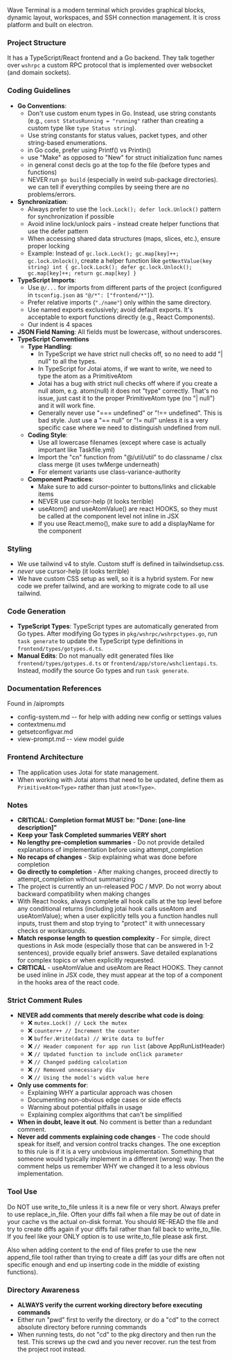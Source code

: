 Wave Terminal is a modern terminal which provides graphical blocks, dynamic layout, workspaces, and SSH connection management. It is cross platform and built on electron.

### Project Structure

It has a TypeScript/React frontend and a Go backend. They talk together over `wshrpc` a custom RPC protocol that is implemented over websocket (and domain sockets).

### Coding Guidelines

- **Go Conventions**:
  - Don't use custom enum types in Go. Instead, use string constants (e.g., `const StatusRunning = "running"` rather than creating a custom type like `type Status string`).
  - Use string constants for status values, packet types, and other string-based enumerations.
  - in Go code, prefer using Printf() vs Println()
  - use "Make" as opposed to "New" for struct initialization func names
  - in general const decls go at the top fo the file (before types and functions)
  - NEVER run `go build` (especially in weird sub-package directories). we can tell if everything compiles by seeing there are no problems/errors.
- **Synchronization**:
  - Always prefer to use the `lock.Lock(); defer lock.Unlock()` pattern for synchronization if possible
  - Avoid inline lock/unlock pairs - instead create helper functions that use the defer pattern
  - When accessing shared data structures (maps, slices, etc.), ensure proper locking
  - Example: Instead of `gc.lock.Lock(); gc.map[key]++; gc.lock.Unlock()`, create a helper function like `getNextValue(key string) int { gc.lock.Lock(); defer gc.lock.Unlock(); gc.map[key]++; return gc.map[key] }`
- **TypeScript Imports**:
  - Use `@/...` for imports from different parts of the project (configured in `tsconfig.json` as `"@/*": ["frontend/*"]`).
  - Prefer relative imports (`"./name"`) only within the same directory.
  - Use named exports exclusively; avoid default exports. It's acceptable to export functions directly (e.g., React Components).
  - Our indent is 4 spaces
- **JSON Field Naming**: All fields must be lowercase, without underscores.
- **TypeScript Conventions**
  - **Type Handling**:
    - In TypeScript we have strict null checks off, so no need to add "| null" to all the types.
    - In TypeScript for Jotai atoms, if we want to write, we need to type the atom as a PrimitiveAtom<Type>
    - Jotai has a bug with strict null checks off where if you create a null atom, e.g. atom(null) it does not "type" correctly. That's no issue, just cast it to the proper PrimitiveAtom type (no "| null") and it will work fine.
    - Generally never use "=== undefined" or "!== undefined". This is bad style. Just use a "== null" or "!= null" unless it is a very specific case where we need to distinguish undefined from null.
  - **Coding Style**:
    - Use all lowercase filenames (except where case is actually important like Taskfile.yml)
    - Import the "cn" function from "@/util/util" to do classname / clsx class merge (it uses twMerge underneath)
    - For element variants use class-variance-authority
  - **Component Practices**:
    - Make sure to add cursor-pointer to buttons/links and clickable items
    - NEVER use cursor-help (it looks terrible)
    - useAtom() and useAtomValue() are react HOOKS, so they must be called at the component level not inline in JSX
    - If you use React.memo(), make sure to add a displayName for the component

### Styling

- We use tailwind v4 to style. Custom stuff is defined in tailwindsetup.css.
- _never_ use cursor-help (it looks terrible)
- We have custom CSS setup as well, so it is a hybrid system. For new code we prefer tailwind, and are working to migrate code to all use tailwind.

### Code Generation

- **TypeScript Types**: TypeScript types are automatically generated from Go types. After modifying Go types in `pkg/wshrpc/wshrpctypes.go`, run `task generate` to update the TypeScript type definitions in `frontend/types/gotypes.d.ts`.
- **Manual Edits**: Do not manually edit generated files like `frontend/types/gotypes.d.ts` or `frontend/app/store/wshclientapi.ts`. Instead, modify the source Go types and run `task generate`.

### Documentation References

Found in /aiprompts

- config-system.md -- for help with adding new config or settings values
- contextmenu.md
- getsetconfigvar.md
- view-prompt.md -- view model guide

### Frontend Architecture

- The application uses Jotai for state management.
- When working with Jotai atoms that need to be updated, define them as `PrimitiveAtom<Type>` rather than just `atom<Type>`.

### Notes

- **CRITICAL: Completion format MUST be: "Done: [one-line description]"**
- **Keep your Task Completed summaries VERY short**
- **No lengthy pre-completion summaries** - Do not provide detailed explanations of implementation before using attempt_completion
- **No recaps of changes** - Skip explaining what was done before completion
- **Go directly to completion** - After making changes, proceed directly to attempt_completion without summarizing
- The project is currently an un-released POC / MVP. Do not worry about backward compatibility when making changes
- With React hooks, always complete all hook calls at the top level before any conditional returns (including jotai hook calls useAtom and useAtomValue); when a user explicitly tells you a function handles null inputs, trust them and stop trying to "protect" it with unnecessary checks or workarounds.
- **Match response length to question complexity** - For simple, direct questions in Ask mode (especially those that can be answered in 1-2 sentences), provide equally brief answers. Save detailed explanations for complex topics or when explicitly requested.
- **CRITICAL** - useAtomValue and useAtom are React HOOKS. They cannot be used inline in JSX code, they must appear at the top of a component in the hooks area of the react code.

### Strict Comment Rules

- **NEVER add comments that merely describe what code is doing**:
  - ❌ `mutex.Lock() // Lock the mutex`
  - ❌ `counter++ // Increment the counter`
  - ❌ `buffer.Write(data) // Write data to buffer`
  - ❌ `// Header component for app run list` (above AppRunListHeader)
  - ❌ `// Updated function to include onClick parameter`
  - ❌ `// Changed padding calculation`
  - ❌ `// Removed unnecessary div`
  - ❌ `// Using the model's width value here`
- **Only use comments for**:
  - Explaining WHY a particular approach was chosen
  - Documenting non-obvious edge cases or side effects
  - Warning about potential pitfalls in usage
  - Explaining complex algorithms that can't be simplified
- **When in doubt, leave it out**. No comment is better than a redundant comment.
- **Never add comments explaining code changes** - The code should speak for itself, and version control tracks changes. The one exception to this rule is if it is a very unobvious implementation. Something that someone would typically implement in a different (wrong) way. Then the comment helps us remember WHY we changed it to a less obvious implementation.

### Tool Use

Do NOT use write_to_file unless it is a new file or very short. Always prefer to use replace_in_file. Often your diffs fail when a file may be out of date in your cache vs the actual on-disk format. You should RE-READ the file and try to create diffs again if your diffs fail rather than fall back to write_to_file. If you feel like your ONLY option is to use write_to_file please ask first.

Also when adding content to the end of files prefer to use the new append_file tool rather than trying to create a diff (as your diffs are often not specific enough and end up inserting code in the middle of existing functions).

### Directory Awareness

- **ALWAYS verify the current working directory before executing commands**
- Either run "pwd" first to verify the directory, or do a "cd" to the correct absolute directory before running commands
- When running tests, do not "cd" to the pkg directory and then run the test. This screws up the cwd and you never recover. run the test from the project root instead.
